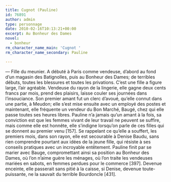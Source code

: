 ```yaml
---
title: Cugnot (Pauline)
id: 76891
author: admin
type: personnage
date: 2010-02-16T10:13:21+00:00
excerpt: Au Bonheur des Dames
novel:
  - bonheur
rm_character_name_main: 'Cugnot '
rm_character_name_secondary: Pauline

---
```

— Fille du meunier. A débuté à Paris comme vendeuse, d&rsquo;abord au fond d&rsquo;un magasin des Batignolles, puis au Bonheur des Dames; de terribles débuts, toutes les blessures et toutes les privations. C&rsquo;est une fille a figure large, l&rsquo;air agréable. Vendeuse du rayon de la lingerie, elle gagne deux cents francs par mois, prend des plaisirs, laisse couler ses journées dans l&rsquo;insouciance. Son premier amant fut un clerc d&rsquo;avoué, qu&rsquo;elle connut dans une partie, à Meudon; elle s&rsquo;est mise ensuite avec un employé des postes et maintenant, elle fréquente un vendeur du Bon Marché, Baugé, chez qui elle passe toutes ses heures libres. Pauline n&rsquo;a jamais qu&rsquo;un amant à la fois, sa conviction est que les femmes vivant de leur travail ne peuvent se suffire, mais comme elle est honnête, elle s&rsquo;indigne lorsqu&rsquo;on parle de ces filles qui se donnent au premier venu [157]. Se rappelant ce qu&rsquo;elle a souffert, les premiers mois, dans son rayon, elle est secourable à Denise Baudu, sans rien comprendre pourtant aux idées de la jeune fille, qui résiste à ses conseils pratiques avec un incroyable entêtement. Pauline finit par se marier avec Bauge, compromettant ainsi sa position au Bonheur des Dames, où l&rsquo;on n&rsquo;aime guère les ménages, où l&rsquo;on traite les vendeuses mariées en sabots, en femmes perdues pour le commerce [397]. Devenue enceinte, elle passerait sans pitié à la caisse, si Denise, devenue toute-puissante, ne la sauvait du terrible Bourdoncle [431]. 